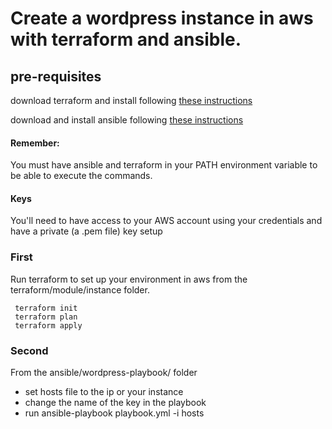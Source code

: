 # Create a wordpress instance in aws with terraform and ansible. 

## pre-requisites 
download terraform and install following [these instructions](https://www.terraform.io/intro/getting-started/install.html "Install and setup terraform")

download and install ansible following [these instructions](http://docs.ansible.com/ansible/latest/intro_installation.html "Install and setup ansible")

#### Remember:
You must have ansible and terraform in your PATH environment variable to be able to execute the commands. 

#### Keys
You'll need to have access to your AWS account using your credentials and have a private (a .pem file) key setup

### First
Run terraform to set up your environment in aws from the terraform/module/instance folder. 

```
 terraform init
 terraform plan
 terraform apply
``` 
 
### Second

From the ansible/wordpress-playbook/ folder
- set hosts file to the ip or your instance
- change the name of the key in the playbook
- run ansible-playbook playbook.yml -i hosts
 
